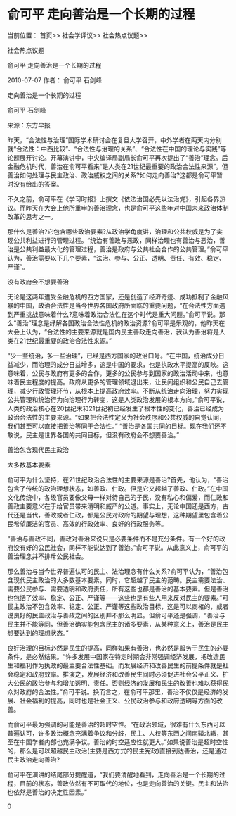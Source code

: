 # 俞可平 走向善治是一个长期的过程

当前位置： 首页>> 社会学评议>> 社会热点议题>>

社会热点议题

俞可平 走向善治是一个长期的过程

2010-07-07 作者： 俞可平 石剑峰

走向善治是一个长期的过程

俞可平 石剑峰

来源：东方早报

昨天，“合法性与治理”国际学术研讨会在复旦大学召开，中外学者在两天内分别就“合法性：中西比较”、“合法性与治理的关系”、“合法性在中国的理论与实践”等论题展开讨论。开幕演讲中，中央编译局副局长俞可平再次提出了“善治”理念。后金融危机时代，善治在俞可平看来“是人类在21世纪最重要的政治合法性来源”。但善治如何处理与民主政治、政治威权之间的关系?如何走向善治?这都是俞可平暂时没有给出的答案。

不久之前，俞可平在《学习时报》上撰文《依法治国必先以法治党》，引起各界热议。而昨天在大会上他所重申的善治理念，也是俞可平这些年对中国未来政治体制改革的思考之一。

那什么是善治?它包含哪些政治要素?从政治学角度讲，治理和公共权威是为了实现公共利益进行的管理过程。“统治有善政与恶政，同样治理也有善治与恶治，善治是公共利益最大化的管理过程，善治是政府与公共社会合作的公共管理。”俞可平认为，善治需要以下几个要素，“法治、参与、公正、透明、责任、有效、稳定、严谨”。

没有政府会不想要善治

无论是这两年遭受金融危机的西方国家，还是创造了经济奇迹、成功抵制了金融风暴的中国，政治合法性是当今世界各国政府所面临的重要问题，“在合法性方面遇到严重挑战意味着什么?意味着政治合法性在这个时代是重大问题。”俞可平说。那么“善治”理念是纾解各国政治合法性危机的政治资源?俞可平是乐观的，他昨天在大会上认为，“合法性的主要来源就是国内民主善政走向善治，我认为善治将是人类在21世纪最重要的政治合法性来源。”

“少一些统治，多一些治理”，已经是西方国家的政治口号。“在中国，统治成分日益减少，而治理的成分日益增多，这是中国的要求，也是执政水平提高的反映。这意味着，公民与政府有更多的合作，更多的公民参与到国家的政治活动中来，也意味着民主程度的提高。政府从更多的管理领域退出来，让民间组织和公民自己去管理，减少行政管理环节，从根本上提高政府效率。不断从统治走向治理，努力实现公共管理和统治行为向治理行为转变，这是人类政治发展的根本方向。”俞可平说，人类的政治核心在20世纪末和21世纪初已经发生了根本性的变化，善治已经成为政治合法性的主要来源。“如果把合法性定义为社会秩序和公共权威的自觉认同，我们甚至可以直接把善治等同于合法性。” “善治是各国共同的目标。现在我们还不敢说，民主是世界各国的共同目标，但没有政府会不想要善治。”

善治包含现代民主政治

大多数基本要素

俞可平为什么坚持，在21世纪政治合法性的主要来源是善治?首先，他认为，“善治包含了传统的政治理想状态，如善政、仁政。但是它又超越了善政、仁政。”在中国文化传统中，各级官员要像父母一样对待自己的子民，没有私心和偏爱，而仁政和善政主要意义在于给官员带来清明和威严的公道。事实上，无论中国还是西方，古代还是当代，善政或者仁政，都是公民对政府的期望与理想，这种期望里包含着公民希望廉洁的官员、高效的行政效率、良好的行政服务等。

“善治与善政不同，善政对善治来说只是必要条件而不是充分条件。有一个好的政府没有好的公民社会，同样不能说达到了善治。”俞可平说。从此意义上，俞可平的善治理念并不排斥公民社会。

那么善治与当今世界普遍认可的民主、法治理念有什么关系?俞可平认为，“善治包含现代民主政治的大多数基本要素。同时，它超越了民主的范畴。民主需要法治、需要公民参与、需要透明和政府责任，所有这些也都是善治的基本要素。但是善治也包括了效率、稳定、公正、严谨等——这些也是有些人用来反对民主的要素。”可民主政治不包含效率、稳定、公正、严谨等这些政治目标，这是可以商榷的，或者说良好的民主政治与善政之间的区别并不那么明显。但俞可平还是强调，“善治与民主并不能等同，但善治确实能包含民主的诸多要素，从某种意义上，善治是民主想要达到的理想状态。”

良好治理的目标必然是民生的提高，同样如果有善治，也必然是服务于民生的必要条件，是必然结果。“许多发展中国家在特定时期会非常强调经济发展，把改造民生和福利作为执政的最主要合法性基础。而发展经济和改善民生的前提条件就是社会稳定和政府效率。推演之，发展经济和改善民生同时必须促进社会公平正义、扩大公民的政治参与和增加透明、责任。否则经济的发展和民生的改善也难以获得民众对政府的合法性。”俞可平说。换而言之，在俞可平那里，善治不仅仅是经济的发展、社会福利的提高，同时也是社会正义、公民政治参与和政府透明等方面的改善。

而俞可平最为强调的可能是善治的超时空性。“在政治领域，很难有什么东西可以普遍认可，许多政治概念充满着争议和分歧，民主、人权等东西之间南辕北辙，甚至在中国学者内部也充满争议。善治的时空适应性就更大。”如果说善治是超时空性的，那么是可以超越民主政治(主要是西方式的民主宪政)直接到达善治，还是通过民主政治走向善治?

俞可平在演讲的结尾部分提醒道，“我们要清醒地看到，走向善治是一个长期的过程，目前的状态，善政依然有不可取代的地位，也是走向善治的关键。民主和法治也依然是善治的决定性因素。”

  0
